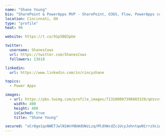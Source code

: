 ```yaml
---
name: "Shane Young"
bio: "SharePoint & PowerApps MVP - SharePoint, O365, Flow, PowerApps consulting? @PowerApps911 | Pure Snark? You found it."
location: Cincinnati, OH
type: "profile"
heat: 96

website: https://t.co/91p5BQ3pUe

twitter:
  username: ShanesCows
  url: https://twitter.com/ShanesCows
  followers: 13618

linkedin:
  url: https://www.linkedin.com/in/cincyshane

topics:
  - Power Apps

images:
  - url: https://pbs.twimg.com/profile_images/713100007398883329/qUzvsvQ3_400x400.jpg
    width: 400
    height: 400
    isCached: true
    title: "Shane Young"

secured: "xCr8ge1qsNWETJwlN1WnYNbWdUWzLzq/MldXWcdZciUcyJohntqwN1rrzXciw2QCwldCyevLd8fq+f8rU9a3YDEQ/f/hMX7IV3jBFClUobaHL+5z/M+LIKNlsmkPR33awR3HY29bBAzthDbdt7BaqZy9WaA4FI+Qa0KuJSLqCTOI4iJSdATjb2NYptQIysCb2xZRqRj4UOY2URPElnmV4u2lgblm6hagASFFwpFvOTQ3bU5pg1GV2EWGi7cXZXkZxH8PNGeDvjwsMp6DrQnU8t2shbNX61I6TAXmiOyj/mFnPp2pH8Sym9dY33i5IVYgBLR7W5oBNULqHOpZDC5RisZTAXy7GrwEs84JBUvKgezc2QNI3d7l81sOn2U2lhw1J5wTwP1mMM7LIARLajZ0QK4oiXTNAAW2UC97T45jxm4=;X0tJCZF1sjP/ASJ75qiQNQ=="
---
```


